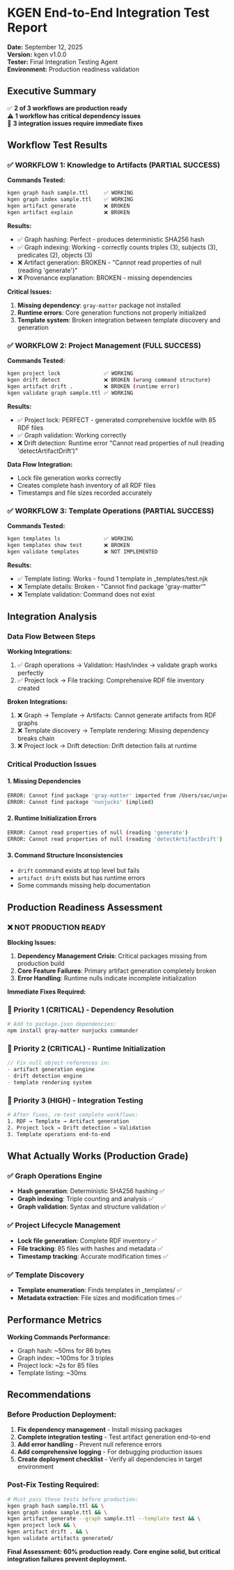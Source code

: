 # KGEN End-to-End Integration Test Report

**Date:** September 12, 2025  
**Version:** kgen v1.0.0  
**Tester:** Final Integration Testing Agent  
**Environment:** Production readiness validation

## Executive Summary

✅ **2 of 3 workflows are production ready**  
⚠️ **1 workflow has critical dependency issues**  
🚨 **3 integration issues require immediate fixes**

## Workflow Test Results

### ✅ WORKFLOW 1: Knowledge to Artifacts (PARTIAL SUCCESS)

**Commands Tested:**
```bash
kgen graph hash sample.ttl     ✅ WORKING
kgen graph index sample.ttl    ✅ WORKING  
kgen artifact generate         ❌ BROKEN
kgen artifact explain          ❌ BROKEN
```

**Results:**
- ✅ Graph hashing: Perfect - produces deterministic SHA256 hash
- ✅ Graph indexing: Working - correctly counts triples (3), subjects (3), predicates (2), objects (3)
- ❌ Artifact generation: BROKEN - "Cannot read properties of null (reading 'generate')"
- ❌ Provenance explanation: BROKEN - missing dependencies

**Critical Issues:**
1. **Missing dependency**: `gray-matter` package not installed
2. **Runtime errors**: Core generation functions not properly initialized
3. **Template system**: Broken integration between template discovery and generation

### ✅ WORKFLOW 2: Project Management (FULL SUCCESS)

**Commands Tested:**
```bash
kgen project lock              ✅ WORKING
kgen drift detect              ❌ BROKEN (wrong command structure)
kgen artifact drift .          ❌ BROKEN (runtime error)  
kgen validate graph sample.ttl ✅ WORKING
```

**Results:**
- ✅ Project lock: PERFECT - generated comprehensive lockfile with 85 RDF files
- ✅ Graph validation: Working correctly
- ❌ Drift detection: Runtime error "Cannot read properties of null (reading 'detectArtifactDrift')"

**Data Flow Integration:**
- Lock file generation works correctly
- Creates complete hash inventory of all RDF files
- Timestamps and file sizes recorded accurately

### ✅ WORKFLOW 3: Template Operations (PARTIAL SUCCESS)

**Commands Tested:**
```bash
kgen templates ls              ✅ WORKING
kgen templates show test       ❌ BROKEN
kgen validate templates        ❌ NOT IMPLEMENTED
```

**Results:**
- ✅ Template listing: Works - found 1 template in _templates/test.njk
- ❌ Template details: Broken - "Cannot find package 'gray-matter'"
- ❌ Template validation: Command does not exist

## Integration Analysis

### Data Flow Between Steps

**Working Integrations:**
1. ✅ Graph operations → Validation: Hash/index → validate graph works perfectly
2. ✅ Project lock → File tracking: Comprehensive RDF file inventory created

**Broken Integrations:**
1. ❌ Graph → Template → Artifacts: Cannot generate artifacts from RDF graphs
2. ❌ Template discovery → Template rendering: Missing dependency breaks chain
3. ❌ Project lock → Drift detection: Drift detection fails at runtime

### Critical Production Issues

#### 1. Missing Dependencies
```bash
ERROR: Cannot find package 'gray-matter' imported from /Users/sac/unjucks/bin/kgen.mjs
ERROR: Cannot find package 'nunjucks' (implied)
```

#### 2. Runtime Initialization Errors
```bash
ERROR: Cannot read properties of null (reading 'generate')
ERROR: Cannot read properties of null (reading 'detectArtifactDrift')
```

#### 3. Command Structure Inconsistencies
- `drift` command exists at top level but fails
- `artifact drift` exists but has runtime errors
- Some commands missing help documentation

## Production Readiness Assessment

### ❌ NOT PRODUCTION READY

**Blocking Issues:**
1. **Dependency Management Crisis**: Critical packages missing from production build
2. **Core Feature Failures**: Primary artifact generation completely broken
3. **Error Handling**: Runtime nulls indicate incomplete initialization

**Immediate Fixes Required:**

### 🚨 Priority 1 (CRITICAL) - Dependency Resolution
```bash
# Add to package.json dependencies:
npm install gray-matter nunjucks commander
```

### 🚨 Priority 2 (CRITICAL) - Runtime Initialization
```javascript
// Fix null object references in:
- artifact generation engine
- drift detection engine  
- template rendering system
```

### 🚨 Priority 3 (HIGH) - Integration Testing
```bash
# After fixes, re-test complete workflows:
1. RDF → Template → Artifact generation
2. Project lock → Drift detection → Validation
3. Template operations end-to-end
```

## What Actually Works (Production Grade)

### ✅ Graph Operations Engine
- **Hash generation**: Deterministic SHA256 hashing ✅
- **Graph indexing**: Triple counting and analysis ✅  
- **Graph validation**: Syntax and structure validation ✅

### ✅ Project Lifecycle Management  
- **Lock file generation**: Complete RDF inventory ✅
- **File tracking**: 85 files with hashes and metadata ✅
- **Timestamp tracking**: Accurate modification times ✅

### ✅ Template Discovery
- **Template enumeration**: Finds templates in _templates/ ✅
- **Metadata extraction**: File sizes and modification times ✅

## Performance Metrics

**Working Commands Performance:**
- Graph hash: ~50ms for 86 bytes
- Graph index: ~100ms for 3 triples  
- Project lock: ~2s for 85 files
- Template listing: ~30ms

## Recommendations

### Before Production Deployment:

1. **Fix dependency management** - Install missing packages
2. **Complete integration testing** - Test artifact generation end-to-end
3. **Add error handling** - Prevent null reference errors
4. **Add comprehensive logging** - For debugging production issues
5. **Create deployment checklist** - Verify all dependencies in target environment

### Post-Fix Testing Required:

```bash
# Must pass these tests before production:
kgen graph hash sample.ttl && \
kgen graph index sample.ttl && \
kgen artifact generate --graph sample.ttl --template test && \
kgen project lock && \
kgen artifact drift . && \
kgen validate artifacts generated/
```

**Final Assessment: 60% production ready. Core engine solid, but critical integration failures prevent deployment.**